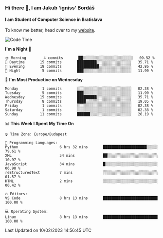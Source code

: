 ### Hi there 👋, I am Jakub 'igniss' Bordáš

#### I am Student of Computer Science in Bratislava
To know me better, head over to my [website](https://bordas.sk).


<!--START_SECTION:waka-->
![Code Time](http://img.shields.io/badge/Code%20Time-1%2C034%20hrs%2050%20mins-blue)

**I'm a Night 🦉** 

```text
🌞 Morning        4 commits       ██░░░░░░░░░░░░░░░░░░░░░░░   09.52 % 
🌆 Daytime       15 commits       █████████░░░░░░░░░░░░░░░░   35.71 % 
🌃 Evening       18 commits       ██████████░░░░░░░░░░░░░░░   42.86 % 
🌙 Night          5 commits       ███░░░░░░░░░░░░░░░░░░░░░░   11.90 % 

```
📅 **I'm Most Productive on Wednesday** 

```text
Monday           1 commits       ░░░░░░░░░░░░░░░░░░░░░░░░░   02.38 % 
Tuesday          5 commits       ███░░░░░░░░░░░░░░░░░░░░░░   11.90 % 
Wednesday       15 commits       █████████░░░░░░░░░░░░░░░░   35.71 % 
Thursday         8 commits       ████░░░░░░░░░░░░░░░░░░░░░   19.05 % 
Friday           1 commits       ░░░░░░░░░░░░░░░░░░░░░░░░░   02.38 % 
Saturday         1 commits       ░░░░░░░░░░░░░░░░░░░░░░░░░   02.38 % 
Sunday          11 commits       ██████░░░░░░░░░░░░░░░░░░░   26.19 % 

```


📊 **This Week I Spent My Time On** 

```text
⌚︎ Time Zone: Europe/Budapest

💬 Programming Languages: 
Python                   6 hrs 32 mins       ████████████████████░░░░░   79.61 % 
XML                      54 mins             ██░░░░░░░░░░░░░░░░░░░░░░░   10.97 % 
JavaScript               34 mins             █░░░░░░░░░░░░░░░░░░░░░░░░   06.98 % 
reStructuredText         7 mins              ░░░░░░░░░░░░░░░░░░░░░░░░░   01.57 % 
HTML                     2 mins              ░░░░░░░░░░░░░░░░░░░░░░░░░   00.42 % 

🔥 Editors: 
VS Code                  8 hrs 13 mins       █████████████████████████   100.00 % 

💻 Operating System: 
Linux                    8 hrs 13 mins       █████████████████████████   100.00 % 

```


 Last Updated on 10/02/2023 14:56:45 UTC
<!--END_SECTION:waka-->
